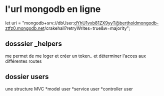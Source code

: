 # l'url mongodb en ligne
let uri = "mongodb+srv://dbUser:dYhU1vxb81ZX9yyT@bertholdmongodb-ztfz0.mongodb.net/crakehall?retryWrites=true&w=majority";

## dosssier _helpers 
me permet de me loger et créer un token.. et déterminer l'acces aux différentes routes

## dossier users
une structure MVC
 *model user
 *service user
 *controller user
